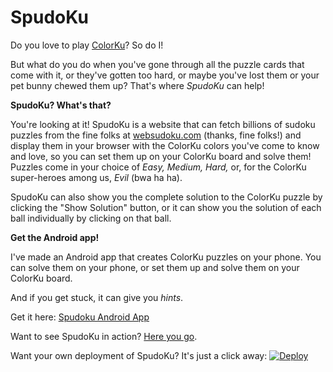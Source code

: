 SpudoKu
=======

Do you love to play [ColorKu](http://colorku.com/)?
So do I!

But what do you do when
you've gone through all the puzzle cards that come with it, or
they've gotten too hard, or maybe you've lost them or your pet
bunny chewed them up?  That's where *SpudoKu* can help!

**SpudoKu?  What's that?**

You're looking at it!  SpudoKu is a website that
can fetch billions of sudoku puzzles from the fine folks at
[websudoku.com](http://websudoku.com/) (thanks,
fine folks!) and display them in your browser with the ColorKu
colors you've come to know and love, so you can set them up
on your ColorKu board and solve them!  Puzzles come in your choice
of *Easy, Medium, Hard,* or, for the ColorKu super-heroes
among us, *Evil* (bwa ha ha).

SpudoKu can also show you the complete solution to the ColorKu puzzle
by clicking the "Show Solution" button, or it can show you the solution
of each ball individually by clicking on that ball.

**Get the Android app!**

I've made an Android app that creates ColorKu puzzles on your phone.
You can solve them on your phone, or set them up and solve them on
your ColorKu board.

And if you get stuck, it can give you *hints*.

Get it here: [Spudoku Android App](https://play.google.com/store/apps/details?id=net.tommay.spudoku.publish)

<!--- Snip -->

Want to see SpudoKu in action?  [Here you go](http://spudoku.tommay.net).

Want your own deployment of SpudoKu?  It's just a click away:
[![Deploy](https://www.herokucdn.com/deploy/button.png)](https://heroku.com/deploy)
